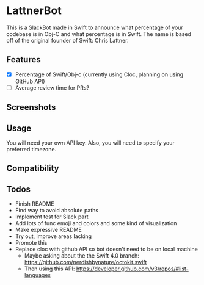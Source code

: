 # LattnerBot

This is a SlackBot made in Swift to announce what percentage of your codebase is in Obj-C and what percentage is in Swift. The name is based off of the original founder of Swift: Chris Lattner.

## Features
- [x] Percentage of Swift/Obj-c (currently using Cloc, planning on using GitHub API)
- [ ] Average review time for PRs?

## Screenshots

## Usage
You will need your own API key. Also, you will need to specify your preferred timezone.

## Compatibility

## Todos
* Finish README
* Find way to avoid absolute paths
* Implement test for Slack part
* Add lots of func emoji and colors and some kind of visualization
* Make expressive README
* Try out, improve areas lacking
* Promote this
* Replace cloc with github API so bot doesn't need to be on local machine
   * Maybe asking about the the Swift 4.0 branch: https://github.com/nerdishbynature/octokit.swift
   * Then using this API: https://developer.github.com/v3/repos/#list-languages
